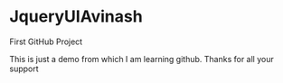 JqueryUIAvinash
===============

First GitHub Project


This is just a demo from which I am learning github. Thanks for all your support
